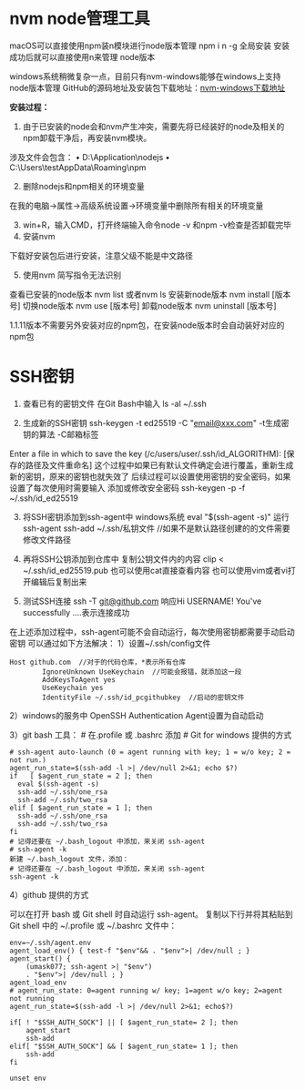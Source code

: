 # nvm   node管理工具

macOS可以直接使用npm装n模块进行node版本管理
npm i n -g 全局安装 
安装成功后就可以直接使用n来管理 node版本

windows系统稍微复杂一点，目前只有nvm-windows能够在windows上支持node版本管理
GitHub的源码地址及安装包下载地址：[nvm-windows下载地址](https://github.com/coreybutler/nvm-windows/releases)

**安装过程：**

1. 由于已安装的node会和nvm产生冲突，需要先将已经装好的node及相关的npm卸载干净后，再安装nvm模块。

涉及文件会包含：
	• D:\Application\nodejs
	• C:\Users\testAppData\Roaming\npm

2. 删除nodejs和npm相关的环境变量

在我的电脑->属性->高级系统设置->环境变量中删除所有相关的环境变量

3. win+R，输入CMD，打开终端输入命令node -v 和npm -v检查是否卸载完毕
4. 安装nvm

下载好安装包后进行安装，注意父级不能是中文路径

5. 使用nvm   简写指令无法识别

查看已安装的node版本  nvm list 或者nvm ls
安装新node版本       nvm install [版本号]
切换node版本         nvm use [版本号]
卸载node版本         nvm uninstall [版本号]

1.1.11版本不需要另外安装对应的npm包，在安装node版本时会自动装好对应的npm包



# SSH密钥

1. 查看已有的密钥文件
在Git Bash中输入
ls -al ~/.ssh

2. 生成新的SSH密钥
ssh-keygen -t ed25519 -C "email@xxx.com"
-t生成密钥的算法  -C邮箱标签

Enter a file in which to save the key (/c/users/user/.ssh/id_ALGORITHM): [保存的路径及文件重命名]
这个过程中如果已有默认文件确定会进行覆盖，重新生成新的密钥，原来的密钥也就失效了
后续过程可以设置使用密钥的安全密码，如果设置了每次使用时需要输入
添加或修改安全密码
ssh-keygen -p -f ~/.ssh/id_ed25519

3. 将SSH密钥添加到ssh-agent中
windows系统
eval "$(ssh-agent -s)" 运行ssh-agent
ssh-add ~/.ssh/私钥文件   //如果不是默认路径创建的的文件需要修改文件路径

4. 再将SSH公钥添加到仓库中
复制公钥文件内的内容
clip < ~/.ssh/id_ed25519.pub
也可以使用cat直接查看内容
也可以使用vim或者vi打开编辑后复制出来

5. 测试SSH连接
ssh -T git@github.com
响应Hi USERNAME! You've successfully ....表示连接成功

在上述添加过程中，ssh-agent可能不会自动运行，每次使用密钥都需要手动启动密钥
可以通过如下方法解决：
1）设置~/.ssh/config文件

```
Host github.com  //对于的代码仓库，*表示所有仓库
        IgnoreUnknown UseKeychain  //可能会报错，就添加这一段
        AddKeysToAgent yes
        UseKeychain yes
        IdentityFile ~/.ssh/id_pcgithubkey  //启动的密钥文件
```

2）windows的服务中 OpenSSH Authentication Agent设置为自动启动

3）git bash 工具：
\# 在.profile 或  .bashrc 添加
\# Git for windows 提供的方式

```
# ssh-agent auto-launch (0 = agent running with key; 1 = w/o key; 2 = not run.)
agent_run_state=$(ssh-add -l >| /dev/null 2>&1; echo $?)
if   [ $agent_run_state = 2 ]; then
  eval $(ssh-agent -s)
  ssh-add ~/.ssh/one_rsa
  ssh-add ~/.ssh/two_rsa
elif [ $agent_run_state = 1 ]; then
  ssh-add ~/.ssh/one_rsa
  ssh-add ~/.ssh/two_rsa
fi
# 记得还要在 ~/.bash_logout 中添加，来关闭 ssh-agent
# ssh-agent -k
新建 ~/.bash_logout 文件，添加：
# 记得还要在 ~/.bash_logout 中添加，来关闭 ssh-agent
ssh-agent -k

```

4）github 提供的方式

可以在打开 bash 或 Git shell 时自动运行 ssh-agent。 复制以下行并将其粘贴到 Git shell 中的 ~/.profile 或 ~/.bashrc 文件中：

```
env=~/.ssh/agent.env
agent_load_env() { test-f "$env"&& . "$env">| /dev/null ; }
agent_start() {
    (umask077; ssh-agent >| "$env")
    . "$env">| /dev/null ; }
agent_load_env
# agent_run_state: 0=agent running w/ key; 1=agent w/o key; 2=agent not running
agent_run_state=$(ssh-add -l >| /dev/null 2>&1; echo$?)

if[ ! "$SSH_AUTH_SOCK"] || [ $agent_run_state= 2 ]; then
    agent_start
    ssh-add
elif[ "$SSH_AUTH_SOCK"] && [ $agent_run_state= 1 ]; then
    ssh-add
fi

unset env
```

